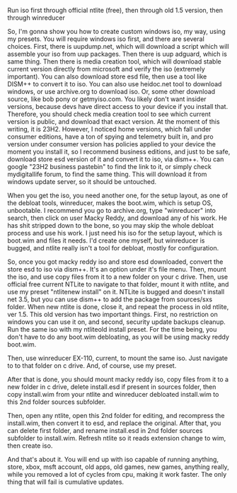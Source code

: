Run iso first through official ntlite (free), then through old 1.5 version, then through winreducer


So, I'm gonna show you how to create custom windows iso, my way, using my presets.
You will require windows iso first, and there are several choices.
First, there is uupdump.net, which will download a script which will assemble your iso from uup packages. 
Then there is uup adguard, which is same thing. Then there is media creation tool, 
which will download stable current version directly from microsoft and verify the iso (extremely important).
You can also download store esd file, then use a tool like DISM++ to convert it to iso.
You can also use heidoc.net tool to download windows, or use archive.org to download iso.
Or, some other download source, like bob pony or getmyiso.com.
You likely don't want insider versions, because devs have direct access to your device if you install that.
Therefore, you should check media creation tool to see which current version is public, and download that exact version.
At the moment of this writing, it is 23H2. However, I noticed home versions, which fall under consumer editions,
have a ton of spying and telemetry built in, and pro version under consumer version has policies applied to your device
the moment you install it, so I recommend business editions, and just to be safe, download store esd version of it
and convert it to iso, via dism++. You can google "23H2 business pastebin" to find the link to it,
or simply check mydigitallife forum, to find the same thing. This will download it from windows update server, 
so it should be untouched.

When you get the iso, you need another one, for the setup layout, as one of the debloat tools, winreducer, makes the boot.wim,
which is setup OS, unbootable. I recommend you go to archive.org, type "winreducer" into search, then click on user Macky Reddy,
and download any of his work. He has shit stripped down to the bone, so you may skip the whole debloat process and use his work.
I just need his iso for the setup layout, which is boot.wim and files it needs. I'd create one myself, but winreducer is bugged,
and ntlite really isn't a tool for debloat, mostly for configuration.

So, once you got macky reddy iso and store esd downloaded, convert the store esd to iso via dism++. 
It's an option under it's file menu. Then, mount the iso, and use copy files from it to a new folder on your c drive.
Then, use official free current NTLite to navigate to that folder, mount it with ntlite, 
and use my preset "ntlitenew install" on it. NTLite is bugged and doesn't install net 3.5, but you can use dism++ to add the package from sources/sxs folder.
When new ntlite is done, close it, and repeat the process in old ntlite, ver 1.5.
This old version has two important things. First, no restriction on windows you can use it on, and second, 
security update backups cleanup. Run the same iso with my ntliteold install preset.
For the time being, you don't have to do any boot.wim debloating, as you will be using macky reddy boot.wim.

Then, use winreducer EX-110, current, to mount the same iso. Just navigate to to that folder on c drive.
And, of course, use my preset.

After that is done, you should mount macky reddy iso, copy files from it to a new folder in c drive, 
delete install.esd if present in sources folder, then copy install.wim from your ntlite and winreducer debloated install.wim
to this 2nd folder sources subfolder.

Then, open any ntlite, open this 2nd folder for editing, and recompress the install.wim, then convert it to esd, and replace the
original. After that, you can delete first folder, and rename install.esd in 2nd folder sources subfolder to install.wim.
Refresh ntlite so it reads extension change to wim, then create iso.

And that's about it. You will end up with iso capable of running anything, 
store, xbox, msft account, old apps, old games, new games, anything really, while you removed a lot of cycles from cpu, 
making it work faster. The only thing that will fail is cumulative updates.
